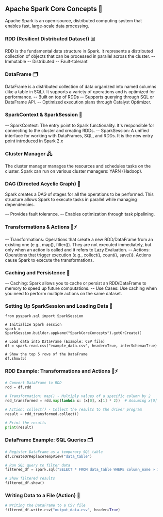 ## Apache Spark Core Concepts 🌟
Apache Spark is an open-source, distributed computing system that enables fast, large-scale data processing.

### RDD (Resilient Distributed Dataset) 📊
RDD is the fundamental data structure in Spark. It represents a distributed collection of objects that can be processed in parallel across the cluster.
-- Immutable
-- Distributed
-- Fault-tolerant

### DataFrame 🗂️
DataFrame is a distributed collection of data organized into named columns (like a table in SQL). It supports a variety of operations and is optimized for performance.
-- Built on top of RDDs
-- Supports querying through SQL or DataFrame API.
-- Optimized execution plans through Catalyst Optimizer.

### SparkContext & SparkSession 🚀

-- SparkContext: The entry point to Spark functionality. It's responsible for connecting to the cluster and creating RDDs.
-- SparkSession: A unified interface for working with DataFrames, SQL, and RDDs. It is the new entry point introduced in Spark 2.x

### Cluster Manager 🖧
The cluster manager manages the resources and schedules tasks on the cluster. Spark can run on various cluster managers: YARN (Hadoop). 

### DAG (Directed Acyclic Graph) 🔗
Spark creates a DAG of stages for all the operations to be performed. This structure allows Spark to execute tasks in parallel while managing dependencies.

-- Provides fault tolerance.
-- Enables optimization through task pipelining.

### Transformations & Actions 🔄⚡
-- Transformations: Operations that create a new RDD/DataFrame from an existing one (e.g., map(), filter()). They are not executed immediately, but only when an action is called and it refers to Lazy Evaluation. 
-- Actions: Operations that trigger execution (e.g., collect(), count(), save()). Actions cause Spark to execute the transformations. 

### Caching and Persistence 💾
-- Caching: Spark allows you to cache or persist an RDD/DataFrame to memory to speed up future computations.
-- Use Cases: Use caching when you need to perform multiple actions on the same dataset.

### Setting Up SparkSession and Loading Data 📂
```pyhton
from pyspark.sql import SparkSession

# Initialize Spark session
spark = SparkSession.builder.appName("SparkCoreConcepts").getOrCreate()

# Load data into DataFrame (Example: CSV file)
df = spark.read.csv("example_data.csv", header=True, inferSchema=True)

# Show the top 5 rows of the DataFrame
df.show(5)
```

### RDD Example: Transformations and Actions 🔄⚡
```python
# Convert DataFrame to RDD
rdd = df.rdd

# Transformation: map() - Multiply values of a specific column by 2
rdd_transformed = rdd.map(lambda x: (x[0], x[1] * 2))  # Assuming x[0] is name, x[1] is a numeric value

# Action: collect() - Collect the results to the driver program
result = rdd_transformed.collect()

# Print the results
print(result)
```

### DataFrame Example: SQL Queries 🗂️
```python
# Register DataFrame as a temporary SQL table
df.createOrReplaceTempView("data_table")

# Run SQL query to filter data
filtered_df = spark.sql("SELECT * FROM data_table WHERE column_name > 1000")

# Show filtered results
filtered_df.show()
```

### Writing Data to a File (Action) 💾
```python
# Writing the DataFrame to a CSV file
filtered_df.write.csv("output_data.csv", header=True)
```




